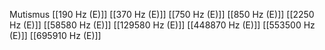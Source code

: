 Mutismus
[[190 Hz (E)]]
[[370 Hz (E)]]
[[750 Hz (E)]]
[[850 Hz (E)]]
[[2250 Hz (E)]]
[[58580 Hz (E)]]
[[129580 Hz (E)]]
[[448870 Hz (E)]]
[[553500 Hz (E)]]
[[695910 Hz (E)]]